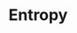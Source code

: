 ---
description: 15% off your first project a mobile app, a web app, a Linux app, anything!
link: http://linux.entropy.works
shortname: entropy.works-lup
title: Entropy
---